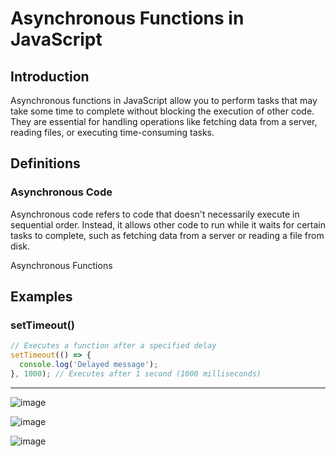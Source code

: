 # Asynchronous Functions in JavaScript

## Introduction

Asynchronous functions in JavaScript allow you to perform tasks that may take some time to complete without blocking the execution of other code. They are essential for handling operations like fetching data from a server, reading files, or executing time-consuming tasks.

## Definitions

### Asynchronous Code

Asynchronous code refers to code that doesn't necessarily execute in sequential order. Instead, it allows other code to run while it waits for certain tasks to complete, such as fetching data from a server or reading a file from disk.

Asynchronous Functions

## Examples

### setTimeout()

```javascript
// Executes a function after a specified delay
setTimeout(() => {
  console.log('Delayed message');
}, 1000); // Executes after 1 second (1000 milliseconds)
```
---
![image](https://github.com/HAMZOO0/JavaScript-/assets/98114762/70e4bfab-674b-4817-87f6-492e6403d27a)

![image](https://github.com/HAMZOO0/JavaScript-/assets/98114762/e83deb92-664b-4272-b073-4f80ebb3bf03)

![image](https://github.com/HAMZOO0/JavaScript-/assets/98114762/8da1339b-3f8f-4876-a7e4-a962b6d1b661)

